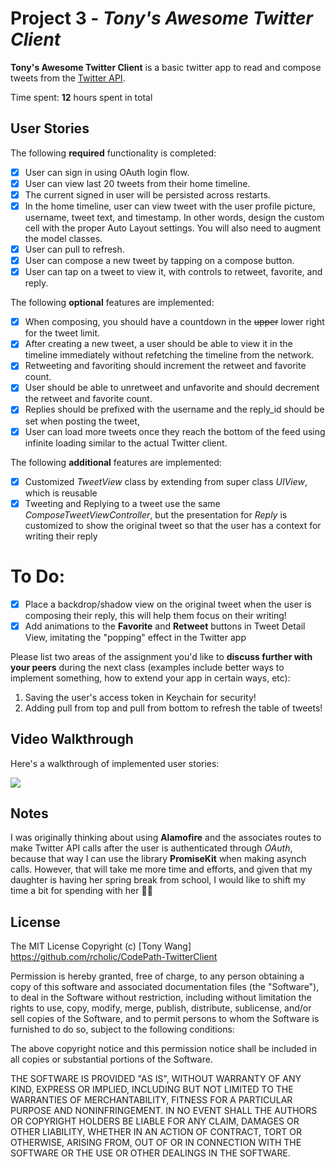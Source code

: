 # Project 3 - *Tony's Awesome Twitter Client*

**Tony's Awesome Twitter Client** is a basic twitter app to read and compose tweets from the [Twitter API](https://apps.twitter.com/).

Time spent: **12** hours spent in total

## User Stories

The following **required** functionality is completed:

- [x] User can sign in using OAuth login flow.
- [x] User can view last 20 tweets from their home timeline.
- [x] The current signed in user will be persisted across restarts.
- [x] In the home timeline, user can view tweet with the user profile picture, username, tweet text, and timestamp.  In other words, design the custom cell with the proper Auto Layout settings.  You will also need to augment the model classes.
- [x] User can pull to refresh.
- [x] User can compose a new tweet by tapping on a compose button.
- [x] User can tap on a tweet to view it, with controls to retweet, favorite, and reply.

The following **optional** features are implemented:

- [x] When composing, you should have a countdown in the ~~upper~~ lower right for the tweet limit.
- [x] After creating a new tweet, a user should be able to view it in the timeline immediately without refetching the timeline from the network.
- [x] Retweeting and favoriting should increment the retweet and favorite count.
- [x] User should be able to unretweet and unfavorite and should decrement the retweet and favorite count.
- [x] Replies should be prefixed with the username and the reply_id should be set when posting the tweet,
- [x] User can load more tweets once they reach the bottom of the feed using infinite loading similar to the actual Twitter client.

The following **additional** features are implemented:

- [x] Customized *TweetView* class by extending from super class *UIView*, which is reusable
- [x] Tweeting and Replying to a tweet use the same *ComposeTweetViewController*, but the presentation for *Reply* is customized to show the original tweet so that the user has a context for writing their reply

To Do:
====
- [x] Place a backdrop/shadow view on the original tweet when the user is composing their reply, this will help them focus on their writing!
- [x] Add animations to the **Favorite** and **Retweet** buttons in Tweet Detail View, imitating the "popping" effect in the Twitter app

Please list two areas of the assignment you'd like to **discuss further with your peers** during the next class (examples include better ways to implement something, how to extend your app in certain ways, etc):

1. Saving the user's access token in Keychain for security!
2. Adding pull from top and pull from bottom to refresh the table of tweets!

## Video Walkthrough

Here's a walkthrough of implemented user stories:

![](./screencast/screen2.gif)

## Notes

I was originally thinking about using **Alamofire** and the associates routes to make Twitter API calls after the user is authenticated through *OAuth*, because that way I can use the library **PromiseKit** when making asynch calls. However, that will take me more time and efforts, and given that my daughter is having her spring break from school, I would like to shift my time a bit for spending with her :icecream::tada:

## License

The MIT License
Copyright (c) [Tony Wang] https://github.com/rcholic/CodePath-TwitterClient

Permission is hereby granted, free of charge, to any person obtaining a copy
of this software and associated documentation files (the "Software"), to deal
in the Software without restriction, including without limitation the rights
to use, copy, modify, merge, publish, distribute, sublicense, and/or sell
copies of the Software, and to permit persons to whom the Software is
furnished to do so, subject to the following conditions:

The above copyright notice and this permission notice shall be included in
all copies or substantial portions of the Software.

THE SOFTWARE IS PROVIDED "AS IS", WITHOUT WARRANTY OF ANY KIND, EXPRESS OR
IMPLIED, INCLUDING BUT NOT LIMITED TO THE WARRANTIES OF MERCHANTABILITY,
FITNESS FOR A PARTICULAR PURPOSE AND NONINFRINGEMENT. IN NO EVENT SHALL THE
AUTHORS OR COPYRIGHT HOLDERS BE LIABLE FOR ANY CLAIM, DAMAGES OR OTHER
LIABILITY, WHETHER IN AN ACTION OF CONTRACT, TORT OR OTHERWISE, ARISING FROM,
OUT OF OR IN CONNECTION WITH THE SOFTWARE OR THE USE OR OTHER DEALINGS IN
THE SOFTWARE.
